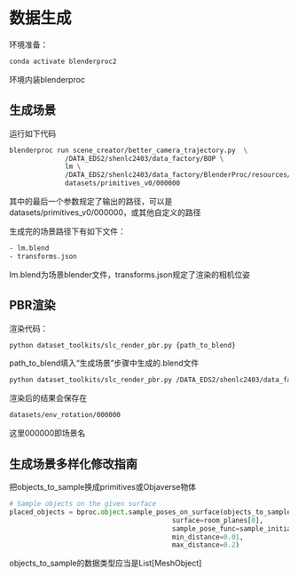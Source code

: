 # 数据生成

环境准备：
```bash
conda activate blenderproc2
```

环境内装blenderproc

## 生成场景

运行如下代码
```bash
blenderproc run scene_creator/better_camera_trajectory.py  \
              /DATA_EDS2/shenlc2403/data_factory/BOP \
              lm \
              /DATA_EDS2/shenlc2403/data_factory/BlenderProc/resources/cctextures \
              datasets/primitives_v0/000000
```
其中的最后一个参数规定了输出的路径，可以是datasets/primitives_v0/000000，或其他自定义的路径

生成完的场景路径下有如下文件：
```bash
- lm.blend
- transforms.json
```

lm.blend为场景blender文件，transforms.json规定了渲染的相机位姿

## PBR渲染

渲染代码：
```bash
python dataset_toolkits/slc_render_pbr.py {path_to_blend}
```

path_to_blend填入“生成场景”步骤中生成的.blend文件
```bash
python dataset_toolkits/slc_render_pbr.py /DATA_EDS2/shenlc2403/data_factory/data_factory_blender/datasets/primitives_v0/000000/lm.blend
```

渲染后的结果会保存在
```bash
datasets/env_rotation/000000
```

这里000000即场景名

## 生成场景多样化修改指南

把objects_to_sample换成primitives或Objaverse物体
```python
# Sample objects on the given surface
placed_objects = bproc.object.sample_poses_on_surface(objects_to_sample=sampled_bop_objs + distractor_bop_objs,
                                         surface=room_planes[0],
                                         sample_pose_func=sample_initial_pose,
                                         min_distance=0.01,
                                         max_distance=0.2)
```

objects_to_sample的数据类型应当是List[MeshObject]